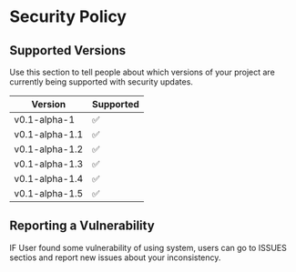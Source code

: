 # Security Policy

## Supported Versions

Use this section to tell people about which versions of your project are
currently being supported with security updates.

| Version | Supported          |
| ------- | ------------------ |
|   v0.1-alpha-1 | :white_check_mark: |
|   v0.1-alpha-1.1 | :white_check_mark: |
|   v0.1-alpha-1.2 | :white_check_mark: |
|   v0.1-alpha-1.3 | :white_check_mark: |
|   v0.1-alpha-1.4 | :white_check_mark: |
|   v0.1-alpha-1.5 | :white_check_mark: |



## Reporting a Vulnerability
IF User found some vulnerability of using system, users can go to ISSUES sectios and report new issues about your inconsistency. 

